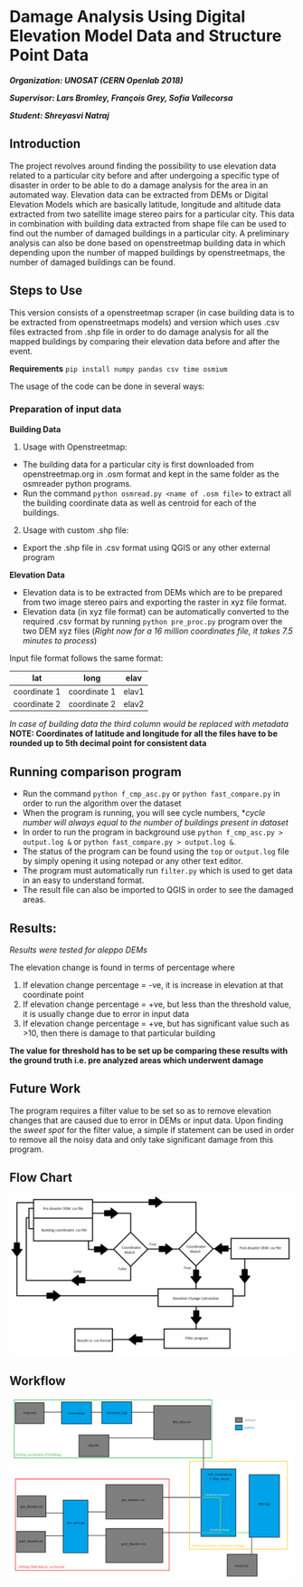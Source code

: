 # Damage Analysis Using Digital Elevation Model Data and Structure Point Data

**_Organization: UNOSAT (CERN Openlab 2018)_**

**_Supervisor: Lars Bromley, François Grey, Sofia Vallecorsa_**

**_Student: Shreyasvi Natraj_**

## Introduction
The project revolves around finding the possibility to use elevation data related to a particular city before and after undergoing a specific type of disaster in order to be able to do a damage analysis for the area in an automated way.
Elevation data can be extracted from DEMs or Digital Elevation Models which are basically latitude, longitude and altitude data extracted from two satellite image stereo pairs for a particular city. This data in combination with building data extracted from shape file can be used to find out the number of damaged buildings in a particular city. A preliminary analysis can also be done based on openstreetmap building data in which depending upon the number of mapped buildings by openstreetmaps, the number of damaged buildings can be found.

## Steps to Use
This version consists of a openstreetmap scraper (in case building data is to be extracted from openstreetmaps models) and version which uses .csv files extracted from .shp file in order to do damage analysis for all the mapped buildings by comparing their elevation data before and after the event.

**Requirements**
`pip install numpy pandas csv time osmium`

The usage of the code can be done in several ways:

### Preparation of input data

**Building Data**
1) Usage with Openstreetmap:
- The building data for a particular city is first downloaded from openstreetmap.org in .osm format and kept in the same folder as the osmreader python programs.
- Run the command `python osmread.py <name of .osm file>` to extract all the building coordinate data as well as centroid for each of the buildings.
2) Usage with custom .shp file:
- Export the .shp file in .csv format using QGIS or any other external program

**Elevation Data**
- Elevation data is to be extracted from DEMs which are to be prepared from two image stereo pairs and exporting the raster in xyz file format.
- Elevation data (in xyz file format) can be automatically converted to the required .csv format by running `python pre_proc.py` program over the two DEM xyz files (*Right now for a 16 million coordinates file, it takes 7.5 minutes to process*)

Input file format follows the same format:

| lat | long | elav |
| :---: | :---: | :---: |
| coordinate 1 | coordinate 1 | elav1 |
| coordinate 2 | coordinate 2 | elav2 |

*In case of building data the third column would be replaced with metadata*
**NOTE: Coordinates of latitude and longitude for all the files have to be rounded up to 5th decimal point for consistent data**

## Running comparison program
- Run the command `python f_cmp_asc.py` or `python fast_compare.py` in order to run the algorithm over the dataset
- When the program is running, you will see cycle numbers, **cycle number will always equal to the number of buildings present in dataset*
- In order to run the program in background use `python f_cmp_asc.py > output.log &` or `python fast_compare.py > output.log &`.
- The status of the program can be found using the `top` or `output.log` file by simply opening it using notepad or any other text editor.
- The program must automatically run `filter.py` which is used to get data in an easy to understand format.
- The result file can also be imported to QGIS in order to see the damaged areas.

## Results:
*Results were tested for aleppo DEMs*

The elevation change is found in terms of percentage where
1) If elevation change percentage = -ve, it is increase in elevation at that coordinate point
2) If elevation change percentage = +ve, but less than the threshold value, it is usually change due to error in input data
3) If elevation change percentage = +ve, but has significant value such as >10, then there is damage to that particular building

**The value for threshold has to be set up be comparing these results with the ground truth i.e. pre analyzed areas which underwent damage**

## Future Work
The program requires a filter value to be set so as to remove elevation changes that are caused due to error in DEMs or input data. Upon finding the *sweet spot* for the filter value, a simple if statement can be used in order to remove all the noisy data and only take significant damage from this program.


## Flow Chart
![alt text](https://github.com/nshreyasvi/damage_analysis_unosat/blob/master/basic_algo/algo.png)

## Workflow
![alt text](https://github.com/nshreyasvi/damage_analysis_unosat/blob/master/basic_algo/flowchart.png)
